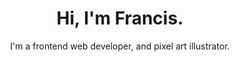 ---
title: "Hi, I'm Francis."
subtitle: "I'm a frontend web developer, and pixel art illustrator."
---